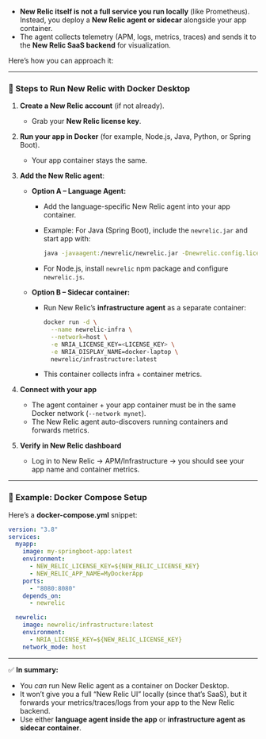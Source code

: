 
* **New Relic itself is not a full service you run locally** (like Prometheus). Instead, you deploy a **New Relic agent or sidecar** alongside your app container.
* The agent collects telemetry (APM, logs, metrics, traces) and sends it to the **New Relic SaaS backend** for visualization.

Here’s how you can approach it:

---

### 🔹 Steps to Run New Relic with Docker Desktop

1. **Create a New Relic account** (if not already).

   * Grab your **New Relic license key**.

2. **Run your app in Docker** (for example, Node.js, Java, Python, or Spring Boot).

   * Your app container stays the same.

3. **Add the New Relic agent**:

   * **Option A – Language Agent:**

     * Add the language-specific New Relic agent into your app container.
     * Example: For Java (Spring Boot), include the `newrelic.jar` and start app with:

       ```bash
       java -javaagent:/newrelic/newrelic.jar -Dnewrelic.config.license_key=<LICENSE_KEY> -Dnewrelic.config.app_name=MyApp -jar app.jar
       ```
     * For Node.js, install `newrelic` npm package and configure `newrelic.js`.

   * **Option B – Sidecar container:**

     * Run New Relic’s **infrastructure agent** as a separate container:

       ```bash
       docker run -d \
         --name newrelic-infra \
         --network=host \
         -e NRIA_LICENSE_KEY=<LICENSE_KEY> \
         -e NRIA_DISPLAY_NAME=docker-laptop \
         newrelic/infrastructure:latest
       ```
     * This container collects infra + container metrics.

4. **Connect with your app**

   * The agent container + your app container must be in the same Docker network (`--network mynet`).
   * The New Relic agent auto-discovers running containers and forwards metrics.

5. **Verify in New Relic dashboard**

   * Log in to New Relic → APM/Infrastructure → you should see your app name and container metrics.

---

### 🔹 Example: Docker Compose Setup

Here’s a **docker-compose.yml** snippet:

```yaml
version: "3.8"
services:
  myapp:
    image: my-springboot-app:latest
    environment:
      - NEW_RELIC_LICENSE_KEY=${NEW_RELIC_LICENSE_KEY}
      - NEW_RELIC_APP_NAME=MyDockerApp
    ports:
      - "8080:8080"
    depends_on:
      - newrelic

  newrelic:
    image: newrelic/infrastructure:latest
    environment:
      - NRIA_LICENSE_KEY=${NEW_RELIC_LICENSE_KEY}
    network_mode: host
```

---

✅ **In summary:**

* You *can* run New Relic agent as a container on Docker Desktop.
* It won’t give you a full “New Relic UI” locally (since that’s SaaS), but it forwards your metrics/traces/logs from your app to the New Relic backend.
* Use either **language agent inside the app** or **infrastructure agent as sidecar container**.

